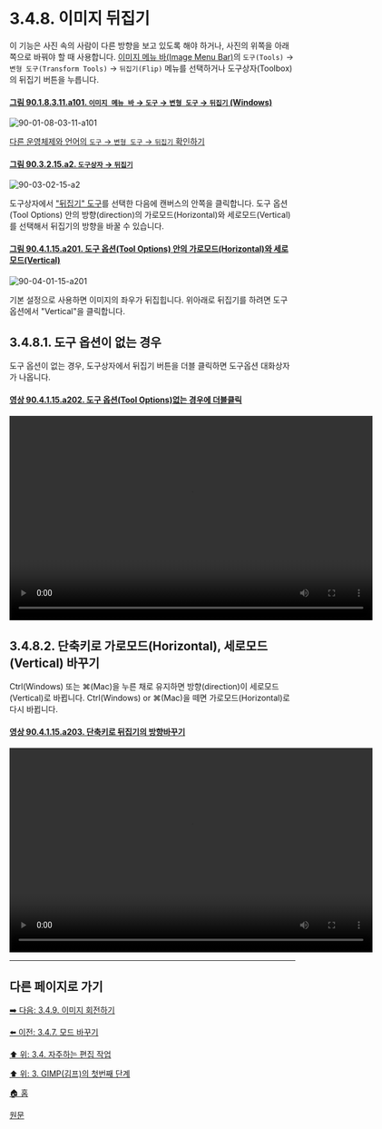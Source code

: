 # 3.4.8. 이미지 뒤집기
이 기능은 사진 속의 사람이 다른 방향을 보고 있도록 해야 하거나, 사진의 위쪽을 아래쪽으로 바꿔야 할 때 사용합니다. [이미지 메뉴 바(Image Menu Bar)](./03-02-04-02-image-menu.md)의 `도구(Tools)` → `변형 도구(Transform Tools)` → `뒤집기(Flip)` 메뉴를 선택하거나 도구상자(Toolbox)의 뒤집기 버튼을 누릅니다.

<a id="90-01-08-03-11-a101"></a>

#### [그림 90.1.8.3.11.a101. `이미지 메뉴 바` → `도구` → `변형 도구` → `뒤집기` (Windows)](./90-01-08-03-11-flip.md#90-01-08-03-11-a101)
![90-01-08-03-11-a101](https://github.com/wonder13662/gimp/assets/15767104/c600ff82-fda1-41f0-b5dd-2474dc062e24)

[다른 운영체제와 언어의 `도구` → `변형 도구` → `뒤집기` 확인하기](./90-01-08-03-11-flip.md#90-01-08-03-11-a102)

<a id="90-03-02-15-a2"></a>

#### [그림 90.3.2.15.a2. `도구상자` → `뒤집기`](./90-03-02-15-flip.md#90-03-02-15-a2)
![90-03-02-15-a2](https://github.com/wonder13662/gimp/assets/15767104/8f63d644-7b1d-4ebb-9191-3d5583dc2cb7)

도구상자에서 ["뒤집기" 도구](./14-04-12-00-flip.md)를 선택한 다음에 캔버스의 안쪽을 클릭합니다. 도구 옵션(Tool Options) 안의 방향(direction)의 가로모드(Horizontal)와 세로모드(Vertical)를 선택해서 뒤집기의 방향을 바꿀 수 있습니다.

<a id="90-04-01-15-a201"></a>

#### [그림 90.4.1.15.a201. 도구 옵션(Tool Options) 안의 가로모드(Horizontal)와 세로모드(Vertical)](./90-04-0001-015-flip.md#90-04-01-15-a201)
![90-04-01-15-a201](https://github.com/wonder13662/gimp/assets/15767104/8efa0cb3-dadf-4625-bf39-543a3a0058d3)

기본 설정으로 사용하면 이미지의 좌우가 뒤집힙니다. 위아래로 뒤집기를 하려면 도구 옵션에서 "Vertical"을 클릭합니다. 

## 3.4.8.1. 도구 옵션이 없는 경우
도구 옵션이 없는 경우, 도구상자에서 뒤집기 버튼을 더블 클릭하면 도구옵션 대화상자가 나옵니다.

<a id="90-04-01-15-a202"></a>

#### [영상 90.4.1.15.a202. 도구 옵션(Tool Options)없는 경우에 더블클릭](./90-04-0001-015-flip.md#90-04-01-15-a202)
<video controls="controls" width="640" height="360" environment="MacOS:Sonoma 14.2.1 GIMP 2.10.36" src="https://github.com/wonder13662/gimp/assets/15767104/57e9252a-3f44-4cdf-b6a7-6affe85c7834"></video>

## 3.4.8.2. 단축키로 가로모드(Horizontal), 세로모드(Vertical) 바꾸기
Ctrl(Windows) 또는 ⌘(Mac)을 누른 채로 유지하면 방향(direction)이 세로모드(Vertical)로 바뀝니다. Ctrl(Windows) or ⌘(Mac)을 떼면 가로모드(Horizontal)로 다시 바뀝니다.

<a id="90-04-01-15-a203"></a>

#### [영상 90.4.1.15.a203. 단축키로 뒤집기의 방향바꾸기](./90-04-0001-015-flip.md#90-04-01-15-a203)
<video controls="controls" width="640" height="360" environment="MacOS:Sonoma 14.2.1 GIMP 2.10.36" src="https://github.com/wonder13662/gimp/assets/15767104/1ccc9fd8-682e-4755-8a0b-db3998ccdc99"></video>

***

## 다른 페이지로 가기
[➡️ 다음: 3.4.9. 이미지 회전하기](./03-04-09-rotate-an-image.md)

[⬅️ 이전: 3.4.7. 모드 바꾸기](./03-04-07-change-the-mode.md)

[⬆️ 위: 3.4. 자주하는 편집 작업](./03-04-00-common-tasks.md)

[⬆️ 위: 3. GIMP(김프)의 첫번째 단계](./03-00-first-step-with-gimp.md)

[🏠 홈](./00-home.md)

[원문](https://docs.gimp.org/2.10/ko/gimp-tutorial-quickie-flip.html)
